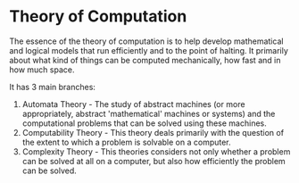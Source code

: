 # Theory of Computation
The essence of the theory of computation is to help develop mathematical and logical models that run efficiently and to the point of halting. It primarily about what kind of things can be computed mechanically, how fast and in how much space.

It has 3 main branches:
1. Automata Theory - The study of abstract machines (or more appropriately, abstract 'mathematical' machines or systems) and the computational problems that can be solved using these machines. 
2. Computability Theory - This theory deals primarily with the question of the extent to which a problem is solvable on a computer. 
3. Complexity Theory - This theories considers not only whether a problem can be solved at all on a computer, but also how efficiently the problem can be solved.

